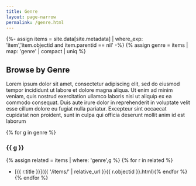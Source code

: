 ```yaml
---
title: Genre
layout: page-narrow
permalink: /genre.html
---
```


{%- assign items = site.data[site.metadata] | where_exp: 'item','item.objectid and item.parentid == nil' -%}
{% assign genre = items | map: 'genre' | compact | uniq %}

## Browse by Genre

Lorem ipsum dolor sit amet, consectetur adipiscing elit, sed do eiusmod tempor incididunt ut labore et dolore magna aliqua. Ut enim ad minim veniam, quis nostrud exercitation ullamco laboris nisi ut aliquip ex ea commodo consequat. Duis aute irure dolor in reprehenderit in voluptate velit esse cillum dolore eu fugiat nulla pariatur. Excepteur sint occaecat cupidatat non proident, sunt in culpa qui officia deserunt mollit anim id est laborum

{% for g in genre %}
### {{ g }}

{% assign related = items | where: 'genre',g %}
{% for r in related %}
- [{{ r.title }}]({{ '/items/' | relative_url }}{{ r.objectid }}.html){% endfor %}
{% endfor %}
